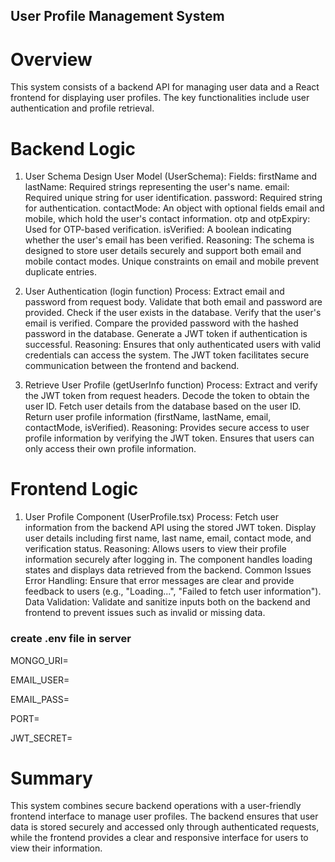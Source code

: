 ## User Profile Management System

# Overview
This system consists of a backend API for managing user data and a React frontend for displaying user profiles. The key functionalities include user authentication and profile retrieval.

# Backend Logic

1. User Schema Design
User Model (UserSchema):
Fields:
firstName and lastName: Required strings representing the user's name.
email: Required unique string for user identification.
password: Required string for authentication.
contactMode: An object with optional fields email and mobile, which hold the user's contact information.
otp and otpExpiry: Used for OTP-based verification.
isVerified: A boolean indicating whether the user's email has been verified.
Reasoning: The schema is designed to store user details securely and support both email and mobile contact modes. Unique constraints on email and mobile prevent duplicate entries.

2. User Authentication (login function)
Process:
Extract email and password from request body.
Validate that both email and password are provided.
Check if the user exists in the database.
Verify that the user's email is verified.
Compare the provided password with the hashed password in the database.
Generate a JWT token if authentication is successful.
Reasoning: Ensures that only authenticated users with valid credentials can access the system. The JWT token facilitates secure communication between the frontend and backend.

3. Retrieve User Profile (getUserInfo function)
Process:
Extract and verify the JWT token from request headers.
Decode the token to obtain the user ID.
Fetch user details from the database based on the user ID.
Return user profile information (firstName, lastName, email, contactMode, isVerified).
Reasoning: Provides secure access to user profile information by verifying the JWT token. Ensures that users can only access their own profile information.

# Frontend Logic

1. User Profile Component (UserProfile.tsx)
Process:
Fetch user information from the backend API using the stored JWT token.
Display user details including first name, last name, email, contact mode, and verification status.
Reasoning: Allows users to view their profile information securely after logging in. The component handles loading states and displays data retrieved from the backend.
Common Issues
Error Handling:
Ensure that error messages are clear and provide feedback to users (e.g., "Loading...", "Failed to fetch user information").
Data Validation:
Validate and sanitize inputs both on the backend and frontend to prevent issues such as invalid or missing data.

### create .env file in server 

MONGO_URI=

EMAIL_USER=

EMAIL_PASS=

PORT=

JWT_SECRET=


# Summary
This system combines secure backend operations with a user-friendly frontend interface to manage user profiles. The backend ensures that user data is stored securely and accessed only through authenticated requests, while the frontend provides a clear and responsive interface for users to view their information.

